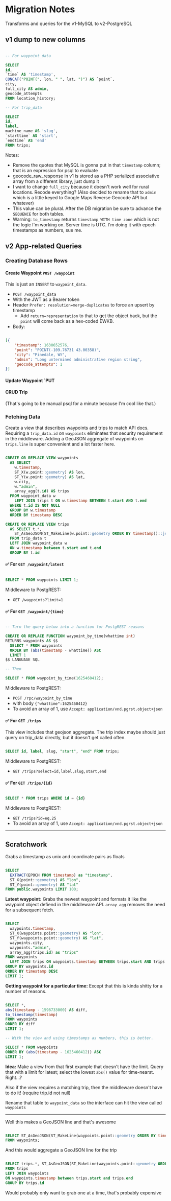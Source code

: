 # Migration Notes

Transforms and queries for the v1-MySQL to v2-PostgreSQL

## v1 dump to new columns

``` sql

-- For waypoint_data

SELECT
id,
`time` AS 'timestamp',
CONCAT("POINT(", lon, " ", lat, ")") AS `point`,
city,
full_city AS admin,
geocode_attempts
FROM location_history;

-- For trip_data

SELECT
id,
label,
machine_name AS 'slug',
`starttime` AS 'start',
`endtime` AS 'end'
FROM trips;

```

Notes:

- Remove the quotes that MySQL is gonna put in that `timestamp` column; that is an expression for psql to evaluate
- geocode_raw_response in v1 is stored as a PHP serialized associative array from a different library, just dump it
- I want to change `full_city` because it doesn't work well for rural locations. Recode everything? (Also decided to rename that to `admin` which is a little keyed to Google Maps Reverse Geocode API but whatever)
- This value can be plural. After the DB migration be sure to advance the `SEQUENCE` for both tables.
- Warning: `to_timestamp` returns `timestamp WITH time zone` which is not the logic I'm working on. Server time is UTC. I'm doing it with epoch timestamps as numbers, sue me.

## v2 App-related Queries

### Creating Database Rows

#### Create Waypoint `POST /waypoint`

This is just an `INSERT` to `waypoint_data`.

- `POST /waypoint_data`
- With the JWT as a Bearer token
- Header `Prefer: resolution=merge-duplicates` to force an upsert by timestamp
  - Add `return=representation` to that to get the object back, but the `point` will come back as a hex-coded EWKB.
- Body:

``` json

[{
    "timestamp": 1630652576,
    "point": "POINT(-109.76731 43.00358)",
    "city": "Pinedale, WY",
    "admin": "Long untermined administrative region string",
    "geocode_attempts": 1
}]

```

#### Update Waypoint `PUT 

#### CRUD Trip

(That's going to be manual psql for a minute because I'm cool like that.)

### Fetching Data

Create a view that describes waypoints and trips to match API docs. Requiring a `trip_data.id` on `waypoints` eliminates that security requirement in the middleware. Adding a GeoJSON aggregate of waypoints on `trips.line` is super convenient and a lot faster here.

``` sql

CREATE OR REPLACE VIEW waypoints
  AS SELECT
    w.timestamp,
    ST_X(w.point::geometry) AS lon,
    ST_Y(w.point::geometry) AS lat,
    w.city,
    w."admin",
    array_agg(t.id) AS trips
  FROM waypoint_data w
    LEFT JOIN trips t ON w.timestamp BETWEEN t.start AND t.end
  WHERE t.id IS NOT NULL
  GROUP BY w.timestamp
  ORDER BY timestamp DESC

CREATE OR REPLACE VIEW trips
  AS SELECT t.*,
    ST_AsGeoJSON(ST_MakeLine(w.point::geometry ORDER BY timestamp))::jsonb AS line
  FROM trip_data t
  LEFT JOIN waypoint_data w
  ON w.timestamp between t.start and t.end
  GROUP BY t.id

```

#### ✅ For `GET /waypoint/latest`

``` sql

SELECT * FROM waypoints LIMIT 1;

```

Middleware to PostgREST:

- `GET /waypoints?limit=1`

#### ✅ For `GET /waypoint/{time}`

``` sql

-- Turn the query below into a function for PostgREST reasons

CREATE OR REPLACE FUNCTION waypoint_by_time(whattime int)
RETURNS waypoints AS $$
  SELECT * FROM waypoints
  ORDER BY (abs(timestamp - whattime)) ASC
  LIMIT 1
$$ LANGUAGE SQL

-- Then

SELECT * FROM waypoint_by_time(1625460412);

```

Middleware to PostgREST:

- `POST /rpc/waypoint_by_time`
- with body `{"whattime":1625460412}`
- To avoid an array of 1, use `Accept: application/vnd.pgrst.object+json`

#### ✅ For `GET /trips`

This view includes that geojson aggregate. The trip index maybe should just query on trip_data directly, but it doesn't get called often.

``` sql

SELECT id, label, slug, "start", "end" FROM trips;

```

Middleware to PostgREST:

- `GET /trips?select=id,label,slug,start,end`

#### ✅ For `GET /trips/{id}`

``` sql

SELECT * FROM trips WHERE id = {id}

```

Middleware to PostgREST:

- `GET /trips?id=eq.25`
- To avoid an array of 1, use `Accept: application/vnd.pgrst.object+json`

---

## Scratchwork

Grabs a timestamp as unix and coordinate pairs as floats

``` sql

SELECT
  EXTRACT(EPOCH FROM timestamp) as "timestamp",
  ST_X(point::geometry) AS "lon",
  ST_Y(point::geometry) AS "lat"
FROM public.waypoints LIMIT 100;

```

**Latest waypoint:** Grabs the newest waypoint and formats it like the waypoint object defiend in the middleware API. `array_agg` removes the need for a subsequent fetch.

``` sql

SELECT
  waypoints.timestamp,
  ST_X(waypoints.point::geometry) AS "lon",
  ST_Y(waypoints.point::geometry) AS "lat",
  waypoints.city,
  waypoints."admin",
  array_agg(trips.id) as "trips"
FROM waypoints
  LEFT JOIN trips ON waypoints.timestamp BETWEEN trips.start AND trips.end
GROUP BY waypoints.id
ORDER BY timestamp DESC
LIMIT 1;

```

**Getting waypoint for a particular time:** Except that this is kinda shitty for a number of reasons.

``` sql

SELECT *,
abs(timestamp - 1598733000) AS diff,
to_timestamp(timestamp)
FROM waypoints
ORDER BY diff
LIMIT 1;

-- With the view and using timestamps as numbers, this is better.

SELECT * FROM waypoints
ORDER BY (abs(timestamp - 1625460412)) ASC
LIMIT 1; 

```

**Idea:** Make a view from that first example that doesn't have the limit. Query that with a limit for latest; select the lowest `abs()` value for time-nearst. Right...?

Also if the view requires a matching trip, then the middleware doesn't have to do it! (require trip.id not null)

Rename that table to `waypoint_data` so the interface can hit the view called `waypoints`

---

Well this makes a GeoJSON line and that's awesome

``` sql

SELECT ST_AsGeoJSON(ST_MakeLine(waypoints.point::geometry ORDER BY timestamp))::jsonb as line
FROM waypoints;

```

And this would aggregate a GeoJSON line for the trip

``` sql

SELECT trips.*, ST_AsGeoJSON(ST_MakeLine(waypoints.point::geometry ORDER BY timestamp))::jsonb AS line
FROM trips
LEFT JOIN waypoints
ON waypoints.timestamp between trips.start and trips.end
GROUP BY trips.id

```

Would probably only want to grab one at a time, that's probably expensive

